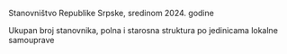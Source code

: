 Stanovništvo Republike Srpske, sredinom 2024. godine

Ukupan broj stanovnika, polna i starosna struktura po jedinicama lokalne samouprave
